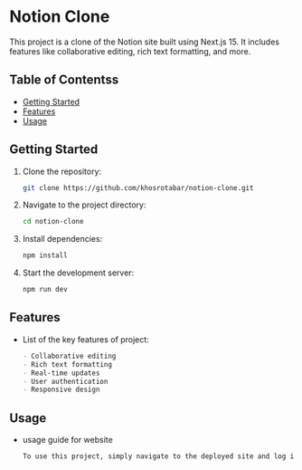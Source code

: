 # Notion Clone

This project is a clone of the Notion site built using Next.js 15. It includes features like collaborative editing, rich text formatting, and more.

## Table of Contentss

- [Getting Started](#getting-started)
- [Features](#features)
- [Usage](#usage)

## Getting Started

1. Clone the repository:
   ```bash
   git clone https://github.com/khosrotabar/notion-clone.git
   ```
2. Navigate to the project directory:
   ```bash
   cd notion-clone
   ```
3. Install dependencies:
   ```bash
   npm install
   ```
4. Start the development server:
   ```bash
   npm run dev
   ```

## Features

- List of the key features of project:
  ```markdown
  - Collaborative editing
  - Rich text formatting
  - Real-time updates
  - User authentication
  - Responsive design
  ```

## Usage

- usage guide for website
  ```bash
  To use this project, simply navigate to the deployed site and log in with your credentials. You can start creating and editing documents right away.
  ```
